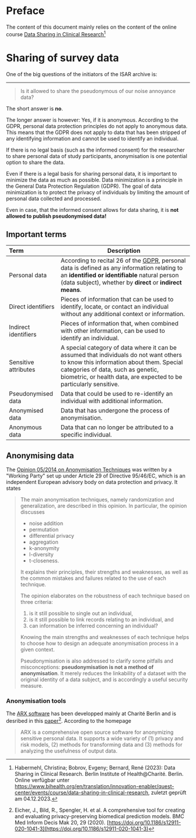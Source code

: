 # Preface

The content of this document mainly relies on the content of the online course
[Data Sharing in Clinical Research](https://www.bihealth.org/en/translation/innovation-enabler/quest-center/events/course/data-sharing-in-clinical-research)[^1]

# Sharing of survey data

One of the big questions of the initiators of the ISAR archive is:

---
>Is it allowed to share the pseudonymous of our noise annoyance data?

The short answer is **no**.

The longer answer is however: Yes, if it is anonymous. According to the GDPR, personal data protection principles do not apply to anonymous data. This means that the GDPR does not apply to data that has been stripped of any identifying information and cannot be used to identify an individual.

If there is no legal basis (such as the informed consent) for the researcher to share personal data of study participants, anonymisation is one potential option to share the data.

Even if there is a legal basis for sharing personal data, it is important to minimize the data as much as possible. Data minimization is a principle in the General Data Protection Regulation (GDPR). The goal of data minimization is to protect the privacy of individuals by limiting the amount of personal data collected and processed.

Even in case, that the informed consent allows for data sharing, it is **not allowed to publish pseudonymised data!** 


## Important terms

| Term | Description |
| :--- | --- |
|Personal data|According to recital 26 of the [GDPR](https://gdpr-info.eu/), personal data is defined as any information relating to an **identified or identifiable** natural person (data subject), whether by **direct** or **indirect means**.|
|Direct identifiers|Pieces of information that can be used to identify, locate, or contact an individual without any additional context or information.|
|Indirect identifiers|Pieces of information that, when combined with other information, can be used to identify an individual.|
|Sensitive attributes|A special category of data where it can be assumed that individuals do not want others to know this information about them. Special categories of data, such as genetic, biometric, or health data, are expected to be particularly sensitive.|
|Pseudonymised data|Data that could be used to re-identify an individual with additional information.|
|Anonymised data|Data that has undergone the process of anonymisation.|
|Anonymous data |Data that can no longer be attributed to a specific individual.|

## Anonymising data

The [Opinion 05/2014 on Anonymisation Techniques](https://ec.europa.eu/justice/article-29/documentation/opinion-recommendation/files/2014/wp216_en.pdf) was written by a "Working Party" set up under Article 29 of Directive 95/46/EC, which is an independent European advisory body on data protection and privacy.
It states

> The main anonymisation techniques, namely randomization and generalization, are described
> in this opinion. In particular, the opinion discusses
> 
> - noise addition
> - permutation
> - differential privacy
> - aggregation
> - k-anonymity
> - l-diversity
> - t-closeness.
> 
> It explains their principles, their strengths and weaknesses, as well as the common mistakes and failures related to the use of each technique.
> 
> The opinion elaborates on the robustness of each technique based on three criteria:
> 
> 1. is it still possible to single out an individual,
> 1. is it still possible to link records relating to an individual, and
> 1. can information be inferred concerning an individual?
> 
> Knowing the main strengths and weaknesses of each technique helps to choose how to design
> an adequate anonymisation process in a given context.
> 
> Pseudonymisation is also addressed to clarify some pitfalls and misconceptions: **pseudonymisation is not a method of anonymisation**. It merely reduces the linkability of a dataset with the original identity of a data subject, and is accordingly a useful security measure. 

### Anonymisation tools
The [ARX software](https://arx.deidentifier.org/) has been developped mainly at Charité Berlin and is desribed in this [paper](https://doi.org/10.1186/s12911-020-1041-3)[^2].
According to the homepage
> ARX is a comprehensive open source software for anonymizing sensitive personal data. It supports a wide variety of (1) privacy and risk models, (2) methods for transforming data and (3) methods for analyzing the usefulness of output data.



[^1]: Habermehl, Christina; Bobrov, Evgeny; Bernard, René (2023): Data Sharing in Clinical Research. Berlin Institute of Health@Charité. Berlin. Online verfügbar unter https://www.bihealth.org/en/translation/innovation-enabler/quest-center/events/course/data-sharing-in-clinical-research, zuletzt geprüft am 04.12.2023. 
[^2]: Eicher, J., Bild, R., Spengler, H. et al. A comprehensive tool for creating and evaluating privacy-preserving biomedical prediction models. BMC Med Inform Decis Mak 20, 29 (2020). [https://doi.org/10.1186/s12911-020-1041-3](https://doi.org/10.1186/s12911-020-1041-3)
